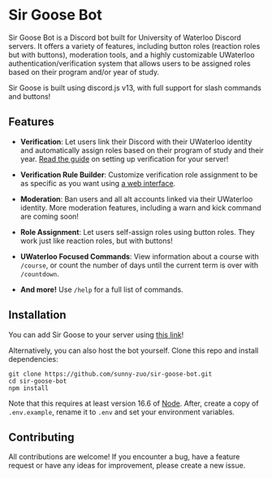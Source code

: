 # Sir Goose Bot

Sir Goose Bot is a Discord bot built for University of Waterloo Discord servers. It offers a variety of features, including button roles (reaction roles but with buttons), moderation tools, and a highly customizable UWaterloo authentication/verification system that allows users to be assigned roles based on their program and/or year of study.

Sir Goose is built using discord.js v13, with full support for slash commands and buttons!

## Features

-   **Verification**: Let users link their Discord with their UWaterloo identity and automatically assign roles based on their program of study and their year. [Read the guide](https://sir-goose.notion.site/sir-goose/Setting-Up-Verification-0f309b2a00fc4e198b5f2182d2452fcd) on setting up verification for your server!

-   **Verification Rule Builder**: Customize verification role assignment to be as specific as you want using [a web interface](https://sebot.sunnyzuo.com/).

-   **Moderation**: Ban users and all alt accounts linked via their UWaterloo identity. More moderation features, including a warn and kick command are coming soon!

-   **Role Assignment**: Let users self-assign roles using button roles. They work just like reaction roles, but with buttons!

-   **UWaterloo Focused Commands**: View information about a course with `/course`, or count the number of days until the current term is over with `/countdown`.

-   **And more!** Use `/help` for a full list of commands.

## Installation

You can add Sir Goose to your server using [this link](https://discord.com/api/oauth2/authorize?client_id=740653704683716699&permissions=8&scope=bot%20applications.commands)!

Alternatively, you can also host the bot yourself. Clone this repo and install dependencies:

```
git clone https://github.com/sunny-zuo/sir-goose-bot.git
cd sir-goose-bot
npm install
```

Note that this requires at least version 16.6 of [Node](https://nodejs.org/en/). After, create a copy of `.env.example`, rename it to `.env` and set your environment variables.

## Contributing

All contributions are welcome! If you encounter a bug, have a feature request or have any ideas for improvement, please create a new issue.
